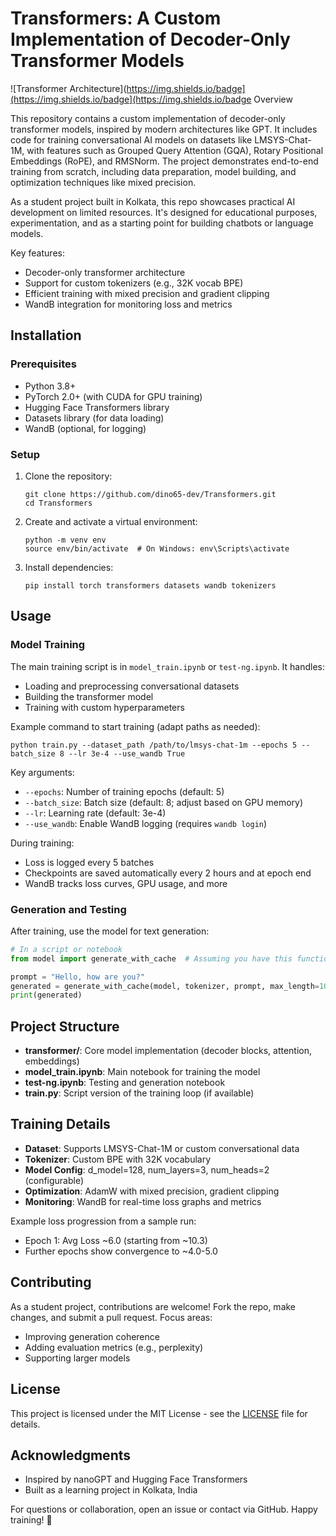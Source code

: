 # Transformers: A Custom Implementation of Decoder-Only Transformer Models

![Transformer Architecture](https://img.shields.io/badge](https://img.shields.io/badge](https://img.shields.io/badge Overview

This repository contains a custom implementation of decoder-only transformer models, inspired by modern architectures like GPT. It includes code for training conversational AI models on datasets like LMSYS-Chat-1M, with features such as Grouped Query Attention (GQA), Rotary Positional Embeddings (RoPE), and RMSNorm. The project demonstrates end-to-end training from scratch, including data preparation, model building, and optimization techniques like mixed precision.

As a student project built in Kolkata, this repo showcases practical AI development on limited resources. It's designed for educational purposes, experimentation, and as a starting point for building chatbots or language models.

Key features:
- Decoder-only transformer architecture
- Support for custom tokenizers (e.g., 32K vocab BPE)
- Efficient training with mixed precision and gradient clipping
- WandB integration for monitoring loss and metrics

## Installation

### Prerequisites
- Python 3.8+
- PyTorch 2.0+ (with CUDA for GPU training)
- Hugging Face Transformers library
- Datasets library (for data loading)
- WandB (optional, for logging)

### Setup
1. Clone the repository:
   ```
   git clone https://github.com/dino65-dev/Transformers.git
   cd Transformers
   ```

2. Create and activate a virtual environment:
   ```
   python -m venv env
   source env/bin/activate  # On Windows: env\Scripts\activate
   ```

3. Install dependencies:
   ```
   pip install torch transformers datasets wandb tokenizers
   ```

## Usage

### Model Training
The main training script is in `model_train.ipynb` or `test-ng.ipynb`. It handles:
- Loading and preprocessing conversational datasets
- Building the transformer model
- Training with custom hyperparameters

Example command to start training (adapt paths as needed):
```
python train.py --dataset_path /path/to/lmsys-chat-1m --epochs 5 --batch_size 8 --lr 3e-4 --use_wandb True
```

Key arguments:
- `--epochs`: Number of training epochs (default: 5)
- `--batch_size`: Batch size (default: 8; adjust based on GPU memory)
- `--lr`: Learning rate (default: 3e-4)
- `--use_wandb`: Enable WandB logging (requires `wandb login`)

During training:
- Loss is logged every 5 batches
- Checkpoints are saved automatically every 2 hours and at epoch end
- WandB tracks loss curves, GPU usage, and more

### Generation and Testing
After training, use the model for text generation:
```python
# In a script or notebook
from model import generate_with_cache  # Assuming you have this function

prompt = "Hello, how are you?"
generated = generate_with_cache(model, tokenizer, prompt, max_length=100)
print(generated)
```

## Project Structure
- **transformer/**: Core model implementation (decoder blocks, attention, embeddings)
- **model_train.ipynb**: Main notebook for training the model
- **test-ng.ipynb**: Testing and generation notebook
- **train.py**: Script version of the training loop (if available)

## Training Details
- **Dataset**: Supports LMSYS-Chat-1M or custom conversational data
- **Tokenizer**: Custom BPE with 32K vocabulary
- **Model Config**: d_model=128, num_layers=3, num_heads=2 (configurable)
- **Optimization**: AdamW with mixed precision, gradient clipping
- **Monitoring**: WandB for real-time loss graphs and metrics

Example loss progression from a sample run:
- Epoch 1: Avg Loss ~6.0 (starting from ~10.3)
- Further epochs show convergence to ~4.0-5.0

## Contributing
As a student project, contributions are welcome! Fork the repo, make changes, and submit a pull request. Focus areas:
- Improving generation coherence
- Adding evaluation metrics (e.g., perplexity)
- Supporting larger models

## License
This project is licensed under the MIT License - see the [LICENSE](LICENSE) file for details.

## Acknowledgments
- Inspired by nanoGPT and Hugging Face Transformers
- Built as a learning project in Kolkata, India

For questions or collaboration, open an issue or contact via GitHub. Happy training! 🚀
